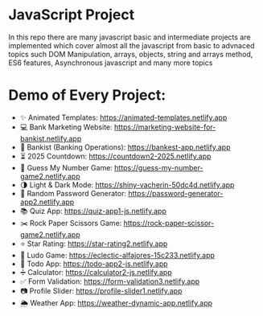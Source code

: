 # JavaScript Project
In this repo there are many javascript basic and intermediate projects are implemented which cover almost all the javascript from basic to advnaced topics such
DOM Manipulation, arrays, objects, string and arrays method, ES6 features, Asynchronous javascript and many more topics

# Demo of Every Project:
- ✨ Animated Templates: https://animated-templates.netlify.app
- 💻 Bank Marketing Website: https://marketing-website-for-bankist.netlify.app
- 🏦 Bankist (Banking Operations): https://bankest-app.netlify.app
- ⏳ 2025 Countdown: https://countdown2-2025.netlify.app
- 🎯 Guess My Number Game: https://guess-my-number-game2.netlify.app
- 🌗 Light & Dark Mode: https://shiny-vacherin-50dc4d.netlify.app
- 🔐 Random Password Generator: https://password-generator-app2.netlify.app
- 📚 Quiz App: https://quiz-app1-js.netlify.app
- ✂️ Rock Paper Scissors Game: https://rock-paper-scissor-game2.netlify.app
- ⭐ Star Rating:  https://star-rating2.netlify.app
- 🎲 Ludo Game: https://eclectic-alfajores-15c233.netlify.app
- 📝 Todo App: https://todo-app2-js.netlify.app
- ➗ Calculator: https://calculator2-js.netlify.app
- ✅ Form Validation: https://form-validation3.netlify.app
- 📷 Profile Slider: https://profile-slider1.netlify.app
- 🌦️ Weather App: https://weather-dynamic-app.netlify.app
